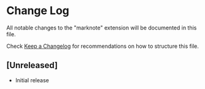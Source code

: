 # Change Log

All notable changes to the "marknote" extension will be documented in this file.

Check [Keep a Changelog](http://keepachangelog.com/) for recommendations on how to structure this file.

## [Unreleased]

- Initial release